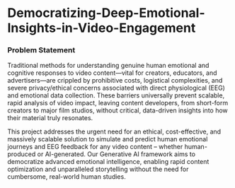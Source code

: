 # Democratizing-Deep-Emotional-Insights-in-Video-Engagement
### Problem Statement
Traditional methods for understanding genuine human emotional and cognitive responses to video content—vital for creators, educators, and advertisers—are crippled by prohibitive costs, logistical complexities, and severe privacy/ethical concerns associated with direct physiological (EEG) and emotional data collection. These barriers universally prevent scalable, rapid analysis of video impact, leaving content developers, from short-form creators to major film studios, without critical, data-driven insights into how their material truly resonates.

This project addresses the urgent need for an ethical, cost-effective, and massively scalable solution to simulate and predict human emotional journeys and EEG feedback for any video content – whether human-produced or AI-generated. Our Generative AI framework aims to democratize advanced emotional intelligence, enabling rapid content optimization and unparalleled storytelling without the need for cumbersome, real-world human studies.
